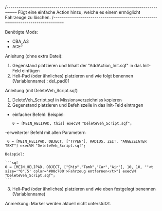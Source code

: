 /-----------------------------------------------------------------------------------
Fügt eine einfache Action hinzu, welche es einem ermöglicht Fahrzeuge zu löschen.
/-----------------------------------------------------------------------------------

Benötigte Mods:
  - CBA_A3
  - ACE³

Anleitung (ohne extra Datei):
1. Gegenstand platzieren und Inhalt der "AddAction_Init.sqf" in das Init-Feld einfügen
2. Heli-Pad (oder ähnliches) platzieren und wie folgt benennen (Variablenname) : del_pad01

Anleitung (mit DeleteVeh_Script.sqf)
1. DeleteVeh_Script.sqf in Missionsverzeichniss kopieren
2. Gegenstand platzieren und Befehlszeile in das Init-Feld eintragen

  - einfacher Befehl:
    Beispiel:
    ```sqf
    0 = [MEIN_HELIPAD, this] execVM "DeleteVeh_Script.sqf";
    ```

  -erweiterter Befehl mit allen Parametern
   ```sqf
    0 = [MEIN_HELIPAD, OBJECT, ["TYPEN"], RADIUS, ZEIT, "ANGEZEIGTER TEXT"] execVM "DeleteVeh_Script.sqf";
   ```
    Beispiel:
    
    ```sqf
    0 = [MEIN_HELIPAD, OBJECT, ["Ship","Tank","Car","Air"], 10, 10, ""<t size='"0".5' color='#00c700'>Fahrzeug entfernen</t>"] execVM "DeleteVeh_Script.sqf";
    ```

3.  Heli-Pad (oder ähnliches) platzieren und wie oben festgelegt benennen (Variablenname)



Anmerkung:
  Marker werden aktuell nicht unterstützt.
